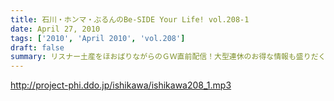 ```yaml
---
title: 石川・ホンマ・ぶるんのBe-SIDE Your Life! vol.208-1
date: April 27, 2010
tags: ['2010', 'April 2010', 'vol.208']
draft: false
summary: リスナー土産をほおばりながらのＧＷ直前配信！大型連休のお得な情報も盛りだくさんでお送りします！！NAMAE
---
```


http://project-phi.ddo.jp/ishikawa/ishikawa208_1.mp3
